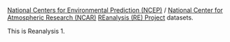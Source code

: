 [National Centers for Environmental Prediction (NCEP)](https://www.weather.gov/ncep/) /
[National Center for Atmospheric Research (NCAR)](https://ncar.ucar.edu/)
[REanalysis (RE) Project](https://www.esrl.noaa.gov/psd/data/gridded/data.ncep.reanalysis.html)
datasets.

This is Reanalysis 1.
